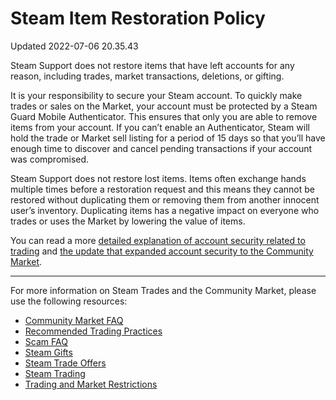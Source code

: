 # Steam Item Restoration Policy
Updated 2022-07-06 20.35.43

Steam Support does not restore items that have left accounts for any reason, including trades, market transactions, deletions, or gifting.  
  
It is your responsibility to secure your Steam account. To quickly make trades or sales on the Market, your account must be protected by a Steam Guard Mobile Authenticator. This ensures that only you are able to remove items from your account. If you can’t enable an Authenticator, Steam will hold the trade or Market sell listing for a period of 15 days so that you’ll have enough time to discover and cancel pending transactions if your account was compromised.  
  
Steam Support does not restore lost items. Items often exchange hands multiple times before a restoration request and this means they cannot be restored without duplicating them or removing them from another innocent user’s inventory. Duplicating items has a negative impact on everyone who trades or uses the Market by lowering the value of items.  
  
You can read a more [ detailed explanation of account security related to trading](http://store.steampowered.com/news/19618/) and [the update that expanded account security to the Community Market](http://store.steampowered.com/news/20631/).  
  

---
  
For more information on Steam Trades and the Community Market, please use the following resources:  
  

* [Community Market FAQ](https://help.steampowered.com/en/faqs/view/61F0-72B7-9A18-C70B)
* [Recommended Trading Practices](https://help.steampowered.com/en/faqs/view/18A5-167F-C27B-64A0)
* [Scam FAQ](https://help.steampowered.com/en/faqs/view/70E6-991B-233B-A37B)
* [Steam Gifts](https://help.steampowered.com/en/faqs/view/2C02-3563-B72F-F117)
* [Steam Trade Offers](https://help.steampowered.com/en/faqs/view/1115-91C5-050C-1D60)
* [Steam Trading](https://help.steampowered.com/en/faqs/view/46A2-2B3C-95CC-8878)
* [Trading and Market Restrictions](https://help.steampowered.com/en/faqs/view/451E-96B3-D194-50FC)